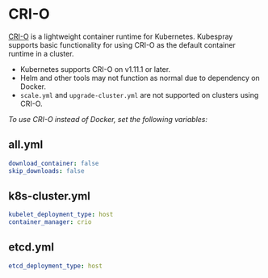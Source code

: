 # CRI-O

[CRI-O] is a lightweight container runtime for Kubernetes.
Kubespray supports basic functionality for using CRI-O as the default container runtime in a cluster.

* Kubernetes supports CRI-O on v1.11.1 or later.
* Helm and other tools may not function as normal due to dependency on Docker.
* `scale.yml` and `upgrade-cluster.yml` are not supported on clusters using CRI-O.

_To use CRI-O instead of Docker, set the following variables:_

## all.yml

```yaml
download_container: false
skip_downloads: false
```

## k8s-cluster.yml

```yaml
kubelet_deployment_type: host
container_manager: crio
```

## etcd.yml

```yaml
etcd_deployment_type: host
```

[CRI-O]: https://cri-o.io/

